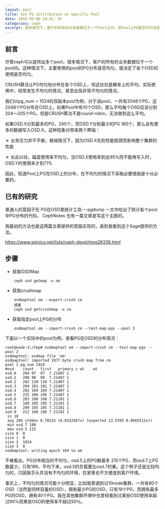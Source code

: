 ```yaml
---
layout: post
title: Get PG distribution on Specific Pool
date: 2016-03-06 19:41：30
categories: ceph
excerpt: 很多情况下，客户的所有的业务数据位于一个Pool之内，该Pool上PG是否均匀决定了OSD使用是否均匀。
---
```


前言
-----
尽管ceph可以提供出多个pool，很多情况下，客户的所有的业务数据位于一个pool内。这种情况下，主要使用的pool的PG分布是否均匀，就决定了各个OSD的使用是否均匀。

CRUSH算法让PG均匀地分布在各个OSD上，但这仅仅是概率上的平均，实际使用中，经常发生不均匀的情况，甚至出现非常不均匀的情况。

我们以pg_num = 1024的双副本pool为例，对于该pool，一共有2048个PG，这2048个PG分布在OSD上。如果Pool中有10个OSD，那么平均每个OSD应该分到204～205个PG，但是CRUSH算法不是round-robin，无法做到这么平均。

如果OSD.X分到最多的PG，240个，而OSD.Y分到最少的PG 180个，那么会有更多的数据写入OSD.X，这种现象对带来两个弊端：

＊ 业务压力并不平衡，极端情况下，因为OSD.X先到性能瓶颈而影响整个集群的性能

＊ 长此以往，磁盘使用率不均匀，当OSD.X使用率到达95%而不能再写入时，OSD.Y的使用率才到71%

因此，知道Pool上PG在OSD上的分布，在不均匀的情况下采取必要措施是十分必要的。




已有的研究
---------
普通人的菜园子在 PG在OSD里统计工具---pgdump 一文中给出了统计各个pool中PG分布的代码，
CephNotes 也有一篇文章是写这个主题的。

我最初的方法也是这两篇文章提供的思路实现的，直到我看到这个Sage提供的方法。

https://www.spinics.net/lists/ceph-devel/msg26336.html



步骤
------
* 获取OSDMap

```
	ceph osd getmap -o om    
```

* 获取crushmap

```
	osdmaptool om --export-crush cm 
	或者 
	ceph osd getcrushmap -o cm
```

* 获取指定pool上PG的分布

```
	osdmaptool om --import-crush cm --test-map-pgs --pool 2
```

下面以一个实际中的pool为例，查看PG在OSD的分布情况：

```
root@node-3:/tmp# osdmaptool om --import-crush cm --test-map-pgs --pool 2
osdmaptool: osdmap file 'om'
osdmaptool: imported 1977 byte crush map from cm
pool 2 pg_num 1024
#osd	count	first	primary	c wt	wt
osd.0	204	97	97	7.21407	1
osd.1	208	90	90	7.21407	1
osd.2	202	110	110	7.21407	1
osd.3	204	101	101	7.21407	1
osd.4	202	104	104	7.21407	1
osd.5	215	106	106	7.21407	1
osd.6	203	100	100	7.21101	1
osd.7	189	105	105	7.21101	1
osd.8	209	105	105	7.21101	1
osd.9	212	106	106	7.21101	1
 in 10
 avg 204 stddev 6.78233 (0.0332467x) (expected 13.5765 0.0665512x))
 min osd.7 189
 max osd.5 215
size 0	0
size 1	0
size 2	1024
size 3	0
osdmaptool: writing epoch 169 to om
```

不难看出，PG分布相当的不均匀，osd.5上的PG数最多 215个PG，而osd.7上PG数最少，只有189，平均下来，osd.5的负载要比osd.7的重。这个例子还是比较均匀的，只因我手头并没有不均匀的环境，在家里也不方便连到客户环境。

事实上，不均匀的情况可能十分明显，比如我曾遇到过10node集群，一共有80个OSD（当然是同样容量的OSD），拥有最少PG的OSD，只有19个PG，而拥有最多PG的OSD，拥有40个PG。我在其他集群环境中也曾经看到过某些OSD使用率超过90%而某些OSD的使用率不超过50％。

